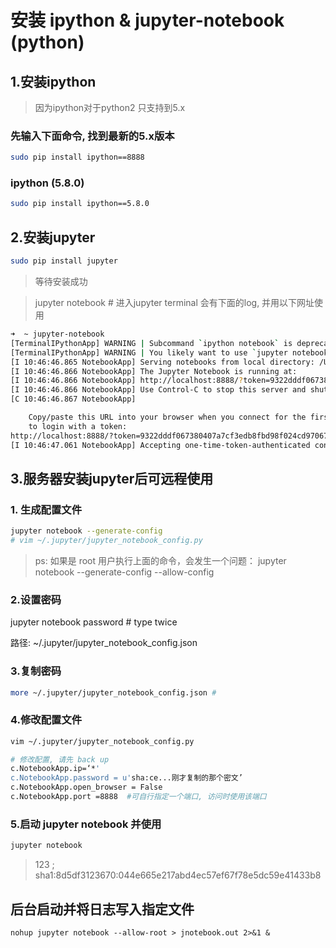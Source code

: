 # 安装 ipython & jupyter-notebook (python)


## 1.安装ipython
> 因为ipython对于python2 只支持到5.x

### 先输入下面命令, 找到最新的5.x版本

```bash
sudo pip install ipython==8888
```

### ipython (5.8.0)

```bash
sudo pip install ipython==5.8.0
```

## 2.安装jupyter

```bash
sudo pip install jupyter
```

> 等待安装成功

> jupyter notebook # 进入jupyter terminal 会有下面的log, 并用以下网址使用

```bash
➜  ~ jupyter-notebook
[TerminalIPythonApp] WARNING | Subcommand `ipython notebook` is deprecated and will be removed in future versions.
[TerminalIPythonApp] WARNING | You likely want to use `jupyter notebook` in the future
[I 10:46:46.865 NotebookApp] Serving notebooks from local directory: /Users/chenpeng
[I 10:46:46.866 NotebookApp] The Jupyter Notebook is running at:
[I 10:46:46.866 NotebookApp] http://localhost:8888/?token=9322dddf067380407a7cf3edb8fbd98f024cd970674c16e6
[I 10:46:46.866 NotebookApp] Use Control-C to stop this server and shut down all kernels (twice to skip confirmation).
[C 10:46:46.867 NotebookApp]

    Copy/paste this URL into your browser when you connect for the first time,
    to login with a token:
http://localhost:8888/?token=9322dddf067380407a7cf3edb8fbd98f024cd970674c16e6
[I 10:46:47.061 NotebookApp] Accepting one-time-token-authenticated connection from ::1
```

## 3.服务器安装jupyter后可远程使用

### 1. 生成配置文件

```bash
jupyter notebook --generate-config
# vim ~/.jupyter/jupyter_notebook_config.py
```

> ps:
如果是 root 用户执行上面的命令，会发生一个问题：
jupyter notebook --generate-config --allow-config

### 2.设置密码 

jupyter notebook password # type twice

路径: ~/.jupyter/jupyter_notebook_config.json

### 3.复制密码
```bash
more ~/.jupyter/jupyter_notebook_config.json #
```

### 4.修改配置文件

```bash
vim ~/.jupyter/jupyter_notebook_config.py

# 修改配置, 请先 back up
c.NotebookApp.ip=‘*'
c.NotebookApp.password = u'sha:ce...刚才复制的那个密文’
c.NotebookApp.open_browser = False
c.NotebookApp.port =8888  #可自行指定一个端口, 访问时使用该端口
```

### 5.启动 jupyter notebook 并使用

```bash
jupyter notebook
```

> 123 ; sha1:8d5df3123670:044e665e217abd4ec57ef67f78e5dc59e41433b8


## 后台启动并将日志写入指定文件

```
nohup jupyter notebook --allow-root > jnotebook.out 2>&1 &
```
